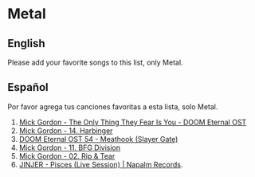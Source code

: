 # Metal

## English
Please add your favorite songs to this list, only Metal.

## Español
Por favor agrega tus canciones favoritas a esta lista, solo Metal.

1. [Mick Gordon - The Only Thing They Fear Is You - DOOM Eternal OST](https://youtu.be/rJYBzFBpP_8)
2. [Mick Gordon - 14. Harbinger](https://youtu.be/b2YG8DX0ees)
3. [DOOM Eternal OST 54 - Meathook (Slayer Gate)](https://youtu.be/Fw21lF9chYE)
4. [Mick Gordon - 11. BFG Division](https://youtu.be/QHRuTYtSbJQ)
5. [Mick Gordon - 02. Rip & Tear](https://youtu.be/zZMg9ryeWOw)
6. [JINJER - Pisces (Live Session) | Napalm Records](https://www.youtube.com/watch?v=SQNtGoM3FVU).
